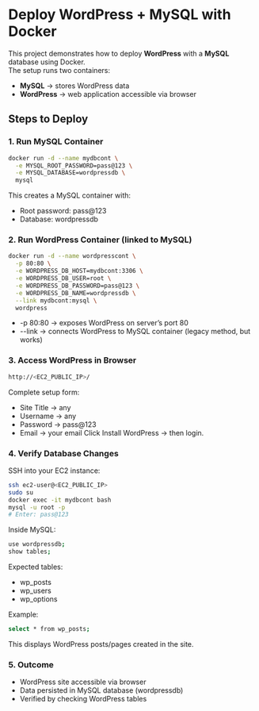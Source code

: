 #  Deploy WordPress + MySQL with Docker

This project demonstrates how to deploy **WordPress** with a **MySQL** database using Docker.  
The setup runs two containers:
- **MySQL** → stores WordPress data
- **WordPress** → web application accessible via browser


## Steps to Deploy

### 1. Run MySQL Container
```bash
docker run -d --name mydbcont \
  -e MYSQL_ROOT_PASSWORD=pass@123 \
  -e MYSQL_DATABASE=wordpressdb \
  mysql
```
This creates a MySQL container with:
- Root password: pass@123
- Database: wordpressdb

### 2. Run WordPress Container (linked to MySQL)
```bash
docker run -d --name wordpresscont \
  -p 80:80 \
  -e WORDPRESS_DB_HOST=mydbcont:3306 \
  -e WORDPRESS_DB_USER=root \
  -e WORDPRESS_DB_PASSWORD=pass@123 \
  -e WORDPRESS_DB_NAME=wordpressdb \
  --link mydbcont:mysql \
  wordpress
```
- -p 80:80 → exposes WordPress on server’s port 80
- --link → connects WordPress to MySQL container (legacy method, but works)

###  3. Access WordPress in Browser

```bash
http://<EC2_PUBLIC_IP>/
```

Complete setup form:
- Site Title → any
- Username → any
- Password → pass@123
- Email → your email
Click Install WordPress → then login.

### 4. Verify Database Changes

SSH into your EC2 instance:
```bash
ssh ec2-user@<EC2_PUBLIC_IP>
sudo su
docker exec -it mydbcont bash
mysql -u root -p
# Enter: pass@123
```

Inside MySQL:
```bash
use wordpressdb;
show tables;
```

Expected tables:
- wp_posts
- wp_users
- wp_options

Example:
```bash
select * from wp_posts;
```

This displays WordPress posts/pages created in the site.

### 5. Outcome
- WordPress site accessible via browser
- Data persisted in MySQL database (wordpressdb)
- Verified by checking WordPress tables
